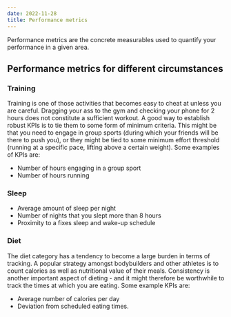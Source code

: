 ```yaml
---
date: 2022-11-28
title: Performance metrics
---
```


Performance metrics are the concrete measurables used to quantify your performance in a given area. 

## Performance metrics for different circumstances
### Training
Training is one of those activities that becomes easy to cheat at unless you are careful. Dragging your ass to the gym and checking your phone for 2 hours does not constitute a sufficient workout. A good way to establish robust KPIs is to tie them to some form of minimum criteria. This might be that you need to engage in group sports (during which your friends will be there to push you), or they might be tied to some minimum effort threshold (running at a specific pace, lifting above a certain weight). Some examples of KPIs are: 
* Number of hours engaging in a group sport
* Number of hours running 

### Sleep
* Average amount of sleep per night
* Number of nights that you slept more than 8 hours
* Proximity to a fixes sleep and wake-up schedule

### Diet
The diet category has a tendency to become a large burden in terms of tracking. A popular strategy amongst bodybuilders and other athletes is to count calories as well as nutritional value of their meals. Consistency is another important aspect of dieting - and it might therefore be worthwhile to track the times at which you are eating. Some example KPIs are: 
* Average number of calories per day
* Deviation from scheduled eating times.



[comment]: <> (---)
[comment]: <> (date: 2020-08-12)
[comment]: <> (title: The history of marketing)
[comment]: <> (categories:)
[comment]: <> (  - marketing)
[comment]: <> (author_staff_member: robin)
[comment]: <> (---})
